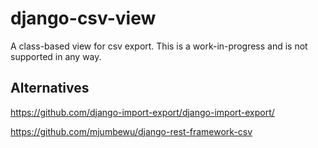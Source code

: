 # django-csv-view

A class-based view for csv export. This is a work-in-progress and is not supported in any way.

## Alternatives

https://github.com/django-import-export/django-import-export/

https://github.com/mjumbewu/django-rest-framework-csv
